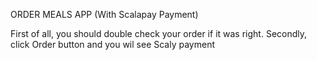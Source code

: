 ORDER MEALS APP (With Scalapay Payment)

First of all, you should double check your order if it was right.
Secondly, click Order button and you wil see Scaly payment 